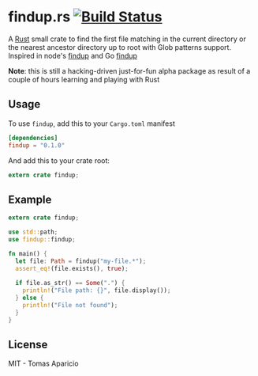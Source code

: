 # findup.rs [![Build Status](https://api.travis-ci.org/h2non/findup.rs.svg?branch=master)][travis]

A [Rust](http://rust-lang.org) small crate to find the first file matching in the current directory 
or the nearest ancestor directory up to root with Glob patterns support. Inspired in node's [findup](https://npmjs.org/package/findup) and Go [findup](https://github.com/h2non/findup)

**Note**: this is still a hacking-driven just-for-fun alpha package as 
result of a couple of hours learning and playing with Rust

## Usage

To use `findup`, add this to your `Cargo.toml` manifest
```toml
[dependencies]
findup = "0.1.0"
```

And add this to your crate root:
```rust
extern crate findup;
```

## Example

```rust
extern crate findup;

use std::path;
use findup::findup;

fn main() {
  let file: Path = findup("my-file.*");
  assert_eq!(file.exists(), true);
  
  if file.as_str() == Some(".") {
    println!("File path: {}", file.display());
  } else {
    println!("File not found");
  }
}
```

## License

MIT - Tomas Aparicio

[travis]: https://travis-ci.org/h2non/findup.rs
